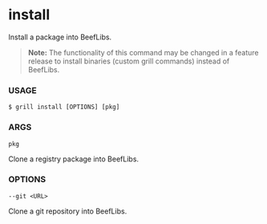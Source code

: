 # install

Install a package into BeefLibs.

> **Note:** The functionality of this command may be changed in a feature release to install binaries (custom grill commands) instead of BeefLibs.

### USAGE

```
$ grill install [OPTIONS] [pkg]
```

### ARGS

`pkg`

Clone a registry package into BeefLibs.

### OPTIONS

`--git <URL>`

Clone a git repository into BeefLibs.
